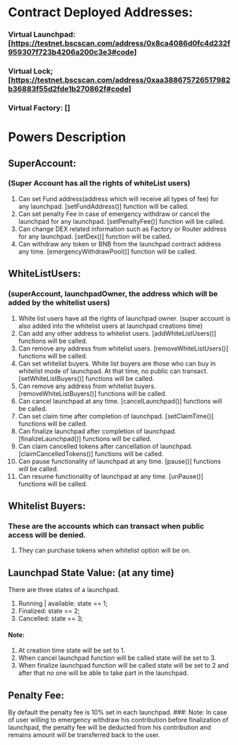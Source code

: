 # Contract Deployed Addresses:
### Virtual Launchpad: [https://testnet.bscscan.com/address/0x8ca4086d0fc4d232f959307f723b4206a200c3e3#code]
### Virtual Lock; [https://testnet.bscscan.com/address/0xaa388675726517982b36883f55d2fde1b270862f#code]
### Virtual Factory: []


# Powers Description

## SuperAccount: 
### (Super Account has all the rights of whiteList users)
1. Can set Fund address(address which will receive all types of fee) for any launchpad. [setFundAddress()] function will be called.
2. Can set penalty Fee in case of emergency withdraw or cancel the launchpad for any launchpad. [setPenaltyFee()] function will be called.
3. Can change DEX related information such as Factory or Router address for any launchpad. [setDex()] function will be called.
4. Can withdraw any token or BNB from the launchpad contract address any time. [emergencyWithdrawPool()] function will be called.

## WhiteListUsers: 
### (superAccount, launchpadOwner, the address which will be added by the whitelist users)
1. White list users have all the rights of launchpad owner. (super account is also added into the whitelist users at launchpad creations time)
2. Can add any other address to whitelist users. [addWhiteListUsers()] functions will be called.
3. Can remove any address from whitelist users. [removeWhiteListUsers()] functions will be called.
4. Can set whitelist buyers. White list buyers are those who can buy in whitelist mode of launchpad. At that time, no public can transact.[setWhiteListBuyers()] functions will be called.
5. Can remove any address from whitelist buyers. [removeWhiteListBuyers()] functions will be called.
6. Can cancel launchpad at any time. [cancelLaunchpad()] functions will be called.
7. Can set claim time after completion of launchpad. [setClaimTime()] functions will be called.
8. Can finalize launchpad after completion of launchpad. [finalizeLaunchpad()] functions will be called.
9. Can claim cancelled tokens after cancellation of launchpad. [claimCancelledTokens()] functions will be called.
10. Can pause functionality of launchpad at any time. [pause()] functions will be called.
11. Can resume functionality of launchpad at any time. [unPause()] functions will be called.


## Whitelist Buyers:
### These are the accounts which can transact when public access will be denied.
1. They can purchase tokens when whitelist option will be on.


## Launchpad State Value: (at any time)
There are three states of a launchpad.
1. Running | available: state == 1;
2. Finalized: state == 2;
3. Cancelled: state == 3;
#### Note:
1. At creation time state will be set to 1.
2. When cancel launchpad function will be called state will be set to 3.
3. When finalize launchpad function will be called state will be set to 2 and after that no one will be able to take part in the launchpad.



## Penalty Fee:
By default the penalty fee is 10% set in each launchpad.
###: Note: In case of user willing to emergency withdraw his contribution before finalization of launchpad, the penalty fee will be deducted from his contribution and remains amount will be transferred back to the user.

